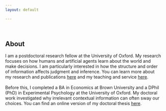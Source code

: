 ```yaml
---
layout: default

---
```


<br>

## About

<div class="grid-container" style="position: center">
  <div style="width:100%" data-media="(orientation: portrait)"> <center> </center>

I am a postdoctoral research fellow at the University of Oxford. My research focuses on how humans and artificial agents learn about the world and make decisions. I am particularly interested in how the structure and order of information affects judgment and inference. You can learn more about my research and publications <a href="/research">here</a> and my teaching and service <a href="/teaching_service">here</a>.
<br>
<br>
Before this, I completed a BA in Economics at Brown University and a DPhil (PhD) in Experimental Psychology at the University of Oxford. My doctoral work investigated why irrelevant contextual information can often sway our choices. You can find an online version of my doctoral thesis <a href="/thesis">here</a>.

<br>
<br>

  </div>
  <div style="width:20%" data-media="(orientation: portrait)"> <center> </center>
  </div>
  </div> 